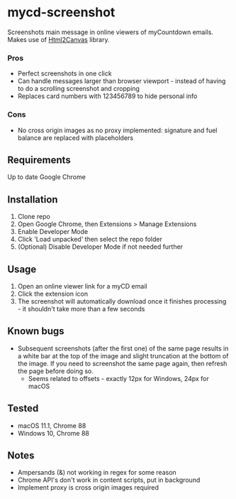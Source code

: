 # mycd-screenshot

Screenshots main message in online viewers of myCountdown emails. Makes use of [Html2Canvas](http://html2canvas.hertzen.com) library.

### Pros
- Perfect screenshots in one click
- Can handle messages larger than browser viewport - instead of having to do a scrolling screenshot and cropping
- Replaces card numbers with 123456789 to hide personal info
 
### Cons
- No cross origin images as no proxy implemented: signature and fuel balance are replaced with placeholders

## Requirements

Up to date Google Chrome

## Installation

1. Clone repo
1. Open Google Chrome, then Extensions > Manage Extensions
1. Enable Developer Mode
1. Click 'Load unpacked' then select the repo folder
1. (Optional) Disable Developer Mode if not needed further

## Usage

1. Open an online viewer link for a myCD email
1. Click the extension icon
1. The screenshot will automatically download once it finishes processing - it shouldn't take more than a few seconds

## Known bugs

- Subsequent screenshots (after the first one) of the same page results in a white bar at the top of the image and slight truncation at the bottom of the image. If you need to screenshot the same page again, then refresh the page before doing so. 
    - Seems related to offsets - exactly 12px for Windows, 24px for macOS

## Tested

- macOS 11.1, Chrome 88
- Windows 10, Chrome 88

## Notes
- Ampersands (&) not working in regex for some reason
- Chrome API's don't work in content scripts, put in background
- Implement proxy is cross origin images required